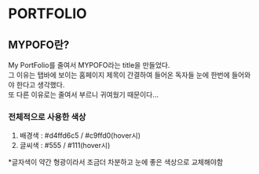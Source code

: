 # PORTFOLIO 
## MYPOFO란?
 My PortFolio를 줄여서 MYPOFO라는 title을 만들었다.<br>
 그 이유는 탭바에 보이는 홈페이지 제목이 간결하여 들어온 독자들 눈에 한번에 들어와야 한다고 생각했다.<br>
 또 다른 이유로는 줄여서 부르니 귀여웠기 때문이다...


### 전체적으로 사용한 색상
1. 배경색 : #d4ffd6c5 / #c9ffd0(hover시)
2. 글씨색 : #555 / #111(hover시)

*글자색이 약간 형광이라서 조금더 차분하고 눈에 좋은 색상으로 교체해야함